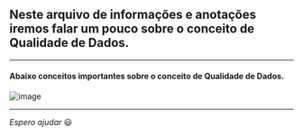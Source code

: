 ## Neste arquivo de informações e anotações iremos falar um pouco sobre o conceito de Qualidade de Dados.

---

#### Abaixo conceitos importantes sobre o conceito de Qualidade de Dados.
![image](https://github.com/Phelipe-Sempreboni/tutorials-informations-notes/assets/57469401/df2341cd-9176-49cd-872d-c594adbdfd23)

---

_Espero ajudar_ :smiley:
